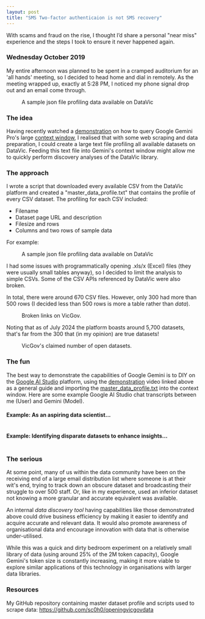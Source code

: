 ```yaml
---
layout: post
title: "SMS Two-factor authenticaion is not SMS recovery"
---
```




With scams and fraud on the rise, I thought I’d share a personal "near miss" experience and the steps I took to ensure it never happened again.

### Wednesday October 2019
My entire afternoon was planned to be spent in a cramped auditorium for an 'all hands' meeting, so I decided to head home and dial in remotely. As the meeting wrapped up, exactly at 5:28 PM, I noticed my phone signal drop out and an email come through.

<figure>
  <img src="/assets/sim-swap/email.png" alt="" loading="lazy">
  <figcaption>
    A sample json file profiling data available on DataVic
  </figcaption>
</figure>




### The idea
Having recently watched a <a href="https://www.youtube.com/watch?v=PwFrN3dFiwY">demonstration</a> on how to query Google Gemini Pro's large <a href="https://blog.google/technology/ai/long-context-window-ai-models/">context window</a>, I realised that with some web scraping and data preparation, I could create a large text file profiling all available datasets on DataVic. Feeding this text file into Gemini's context window might allow me to quickly perform discovery analyses of the DataVic library.

### The approach
I wrote a script that downloaded every available CSV from the DataVic platform and created a "master_data_profile.txt" that contains the profile of every CSV dataset. The profiling for each CSV included:
- Filename
- Dataset page URL and description
- Filesize and rows
- Columns and two rows of sample data

For example:

<figure>
  <img src="/assets/vicopendata/sample_json_2.png" alt="" loading="lazy">
  <figcaption>
    A sample json file profiling data available on DataVic
  </figcaption>
</figure>

I had some issues with programmatically opening .xls/x (Excel) files (they were usually small tables anyway), so I decided to limit the analysis to simple CSVs. Some of the CSV APIs referenced by DataVic were also broken.

In total, there were around 670 CSV files. However, only 300 had more than 500 rows (I decided less than 500 rows is more a table rather than _data_). 

<figure>
  <img src="/assets/vicopendata/nodata.png" alt="" loading="lazy">
  <figcaption>
    Broken links on VicGov.
  </figcaption>
</figure>

Noting that as of July 2024 the platform boasts around 5,700 datasets, that's far from the 300 that (in my opinion) are true datasets!

<figure>
  <img src="/assets/vicopendata/searches_main.png" alt="" loading="lazy">
  <figcaption>
    VicGov's claimed number of open datasets.
  </figcaption>
</figure>

### The fun
The best way to demonstrate the capabilities of Google Gemini is to DIY on the <a href="https://aistudio.google.com">Google AI Studio</a> platform, using the <a href="https://www.youtube.com/watch?v=PwFrN3dFiwY">demonstration</a> video linked above as a general guide and importing the <a href="https://github.com/sc0h0/openingvicgovdata/blob/main/master_data_profile.txt">master_data_profile.txt</a> into the context window. Here are some example Google AI Studio chat transcripts between me (User) and Gemini (Model).

#### Example: As an aspiring data scientist...

<figure>
  <img src="/assets/vicopendata/eg_datascientist.png" alt="" loading="lazy">
</figure>

#### Example: Identifying disparate datasets to enhance insights...

<figure>
  <img src="/assets/vicopendata/eg_joindata.png" alt="" loading="lazy">
</figure>


### The serious
At some point, many of us within the data community have been on the receiving end of a large email distribution list where someone is at their wit's end, trying to track down an obscure dataset and broadcasting their struggle to over 500 staff. Or, like in my experience, used an inferior dataset not knowing a more granular and accurate equivalent was available.

An internal _data discovery tool_ having capabilities like those demonstrated above could drive business efficiency by making it easier to identify and acquire accurate and relevant data. It would also promote awareness of organisational data and encourage innovation with data that is otherwise under-utilised.

While this was a quick and dirty bedroom experiment on a relatively small library of data (using around 25% of the 2M token capacity), Google Gemini's token size is constantly increasing, making it more viable to explore similar applications of this technology in organisations with larger data libraries.

### Resources
My GitHub repository containing master dataset profile and scripts used to scrape data: https://github.com/sc0h0/openingvicgovdata

